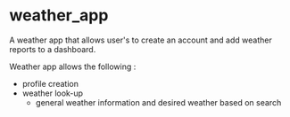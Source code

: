 # weather_app
A weather app that allows user's to create an account and add weather reports to a dashboard.

Weather app allows the following :
 - profile creation
 - weather look-up 
    - general weather information and desired weather based on search